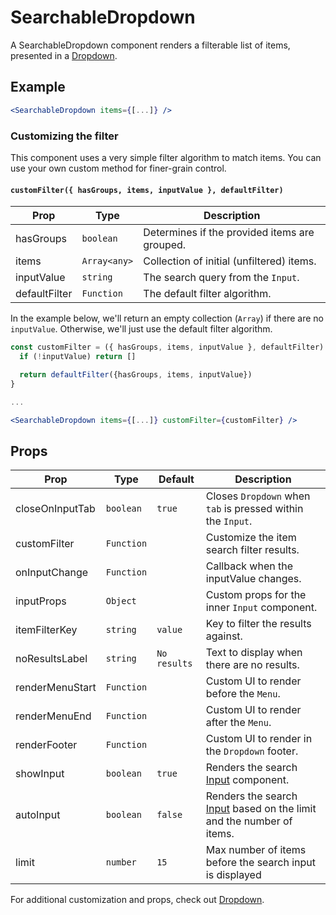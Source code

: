 # SearchableDropdown

A SearchableDropdown component renders a filterable list of items, presented in a [Dropdown](../Dropdown/docs/Dropdown.md).

## Example

```jsx
<SearchableDropdown items={[...]} />
```

### Customizing the filter

This component uses a very simple filter algorithm to match items. You can use your own custom method for finer-grain control.

#### `customFilter({ hasGroups, items, inputValue }, defaultFilter)`

| Prop          | Type         | Description                                   |
| ------------- | ------------ | --------------------------------------------- |
| hasGroups     | `boolean`    | Determines if the provided items are grouped. |
| items         | `Array<any>` | Collection of initial (unfiltered) items.     |
| inputValue    | `string`     | The search query from the `Input`.            |
| defaultFilter | `Function`   | The default filter algorithm.                 |

In the example below, we'll return an empty collection (`Array`) if there are no `inputValue`. Otherwise, we'll just use the default filter algorithm.

```jsx
const customFilter = ({ hasGroups, items, inputValue }, defaultFilter) => {
  if (!inputValue) return []

  return defaultFilter({hasGroups, items, inputValue})
}

...

<SearchableDropdown items={[...]} customFilter={customFilter} />
```

## Props

| Prop            | Type       | Default      | Description                                                                      |
| --------------- | ---------- | ------------ | -------------------------------------------------------------------------------- |
| closeOnInputTab | `boolean`  | `true`       | Closes `Dropdown` when `tab` is pressed within the `Input`.                      |
| customFilter    | `Function` |              | Customize the item search filter results.                                        |
| onInputChange   | `Function` |              | Callback when the inputValue changes.                                            |
| inputProps      | `Object`   |              | Custom props for the inner `Input` component.                                    |
| itemFilterKey   | `string`   | `value`      | Key to filter the results against.                                               |
| noResultsLabel  | `string`   | `No results` | Text to display when there are no results.                                       |
| renderMenuStart | `Function` |              | Custom UI to render before the `Menu`.                                           |
| renderMenuEnd   | `Function` |              | Custom UI to render after the `Menu`.                                            |
| renderFooter    | `Function` |              | Custom UI to render in the `Dropdown` footer.                                    |
| showInput       | `boolean`  | `true`       | Renders the search [Input](../Input) component.                                  |
| autoInput       | `boolean`  | `false`      | Renders the search [Input](../Input) based on the limit and the number of items. |
| limit           | `number`   | `15`         | Max number of items before the search input is displayed                         |

For additional customization and props, check out [Dropdown](../Dropdown/docs/Dropdown.md).
